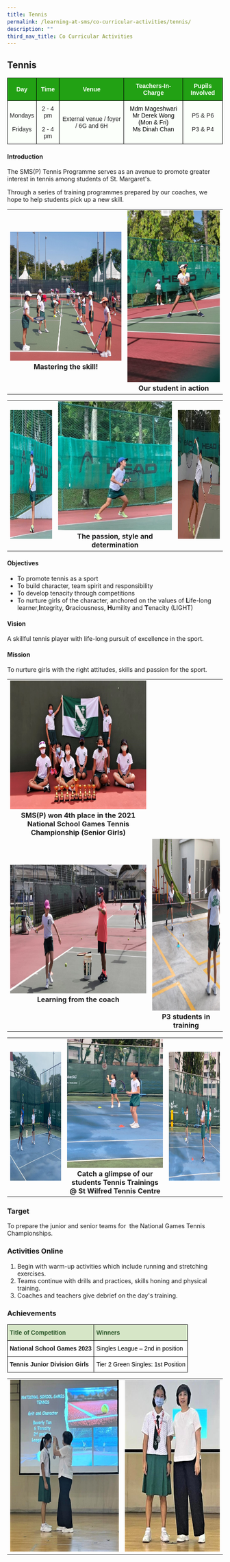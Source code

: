 ```yaml
---
title: Tennis
permalink: /learning-at-sms/co-curricular-activities/tennis/
description: ""
third_nav_title: Co Curricular Activities
---
```

## Tennis

<style type="text/css">
.tg  {border-collapse:collapse;border-spacing:0;}
.tg td{border-color:black;border-style:solid;border-width:1px;font-family:Arial, sans-serif;font-size:14px;
  overflow:hidden;padding:10px 5px;word-break:normal;}
.tg th{border-color:black;border-style:solid;border-width:1px;font-family:Arial, sans-serif;font-size:14px;
  font-weight:normal;overflow:hidden;padding:10px 5px;word-break:normal;}
.tg .tg-pk3b{background-color:#FBFFFA;color:#222;text-align:center;vertical-align:top}
.tg .tg-xn89{background-color:#22A114;color:#FBFFFA;font-weight:bold;text-align:center;vertical-align:middle}
.tg .tg-s6uv{background-color:#FBFFFA;color:#222;text-align:center;vertical-align:middle}
</style>
<table class="tg">
<thead>
  <tr>
    <th class="tg-xn89"><span style="color:#FBFFFA;background-color:#22A114">Day</span></th>
    <th class="tg-xn89"><span style="color:#FBFFFA;background-color:#22A114">Time</span></th>
    <th class="tg-xn89"><span style="color:#FBFFFA;background-color:#22A114">Venue</span></th>
    <th class="tg-xn89"><span style="color:#FBFFFA;background-color:#22A114">Teachers-In-Charge</span></th>
    <th class="tg-xn89"><span style="color:#FBFFFA;background-color:#22A114">Pupils Involved</span></th>
  </tr>
</thead>
<tbody>
  <tr>
    <td class="tg-s6uv"><span style="color:#222;background-color:#FBFFFA">Mondays </span><br><br><span style="color:#222;background-color:#FBFFFA"> Fridays</span></td>
    <td class="tg-s6uv"><span style="color:#222;background-color:#FBFFFA"> 2 - 4 pm</span><br><br><span style="color:#222;background-color:#FBFFFA">2 - 4 pm</span></td>
    <td class="tg-s6uv"><span style="color:#222;background-color:#FBFFFA">External venue / foyer / 6G and 6H</span></td>
    <td class="tg-pk3b"><span style="font-weight:400;color:#000">Mdm Mageshwari</span><br><span style="font-weight:400;color:#000">Mr Derek Wong (Mon &amp; Fri)</span><br><span style="font-weight:400;color:#000">Ms Dinah Chan</span></td>
    <td class="tg-s6uv"><span style="color:#222;background-color:#FBFFFA">P5 &amp; P6</span><br><br><span style="color:#222;background-color:#FBFFFA">P3 &amp; P4</span></td>
  </tr>
</tbody>
</table>

#### Introduction

The SMS(P) Tennis Programme serves as an avenue to promote greater interest in tennis among students of St. Margaret's.

Through a series of training programmes prepared by our coaches, we hope to help students pick up a new skill.

<table>
	<tbody><tr><td><center><font size="3"><img src="/images/Mastering%20the%20skill.jpg" alt="mastering skill" style="width:400px;height:300px;"><b>Mastering the skill!</b></font></center></td>
		<td><center><font size="3"><img src="/images/2021Our%20student%20in%20action.jpeg" alt="student in action" style="width:300px;height:400px;"><b>Our student in action</b></font></center></td>
</tr>
</tbody></table>

<table>
		<tbody><tr><td><center><font size="3"><img src="/images/CCAs/Tennis/tennis01.jfif" alt="bacalah adikku 2022" style="width:300px;height:300px;"></font></center></td>
		<td><center><font size="3"><img src="/images/CCAs/Tennis/tennis08.jpg" alt="bacalah adikku 2022" style="width:300px;height:300px;"><b>The passion, style and determination</b></font></center></td>
				<td><center><font size="3"><img src="/images/CCAs/Tennis/tennis02.jfif" alt="bacalah adikku 2022" style="width:300px;height:300px;"></font></center></td>
</tr>
</tbody></table>


#### Objectives

* To promote tennis as a sport
* To build character, team spirit and responsibility
* To develop tenacity through competitions
* To nurture girls of the character, anchored on the values of **L**ife-long learner,**I**ntegrity, **G**raciousness, **H**umility and **T**enacity (LIGHT)

#### Vision

A skillful tennis player with life-long pursuit of excellence in the sport.

#### Mission

To nurture girls with the right attitudes, skills and passion for the sport.


<table>
	<tbody><tr><td><center><font size="3"><img src="/images/2021SMPS%20won%204th%20place%20in%20the%202021%20National%20School%20Games%20Tennis%20ChampionshipSenior%20Girls.jpeg" alt="bacalah adikku 2022" style="width:550px;height:300px;"><b>SMS(P) won 4th place in the 2021 National School Games Tennis Championship (Senior Girls)</b></font></center></td>
</tr>
		<tr><td><center><font size="3"><img src="/images/2021Learning%20from%20the%20coach.jpeg" alt="bacalah adikku 2022" style="width:520px;height:300px;"><b>Learning from the coach</b></font></center></td>
		<td><center><font size="3"><img src="/images/2021P3%20students%20in%20training.jpeg" alt="bacalah adikku 2022" style="width:400px;height:400px;"><b>P3 students in training</b></font></center></td>
</tr></tbody></table>

<table>
<tbody><tr><td><center><font size="3"><img src="/images/CCAs/Tennis/tennis05.jfif" alt="bacalah adikku 2022" style="width:400px;height:300px;"></font></center></td>
		<td><center><font size="3"><img src="/images/CCAs/Tennis/tennis03.jfif" alt="bacalah adikku 2022" style="width:400px;height:300px;"><b>Catch a glimpse of our<br>students
Tennis Trainings <br>@ St Wilfred Tennis Centre</b></font></center></td>
				<td><center><font size="3"><img src="/images/CCAs/Tennis/tennis04.jfif" alt="bacalah adikku 2022" style="width:400px;height:300px;"></font></center></td>
</tr>
</tbody></table>

### Target  

To prepare the junior and senior teams for&nbsp; the National Games Tennis Championships.


### Activities Online

1.  Begin with warm-up activities which include running and stretching exercises.
2.  Teams continue with drills and practices, skills honing and physical training.
3.  Coaches and teachers give debrief on the day's training.

  

### Achievements

<style type="text/css">
.tg  {border-collapse:collapse;border-spacing:0;}
.tg td{border-color:black;border-style:solid;border-width:1px;font-family:Arial, sans-serif;font-size:14px;
  overflow:hidden;padding:10px 5px;word-break:normal;}
.tg th{border-color:black;border-style:solid;border-width:1px;font-family:Arial, sans-serif;font-size:14px;
  font-weight:normal;overflow:hidden;padding:10px 5px;word-break:normal;}
.tg .tg-bzhr{background-color:#D6E6C7;color:#2A5629;font-weight:bold;text-align:left;vertical-align:middle}
.tg .tg-dgl5{background-color:#FFF;font-weight:bold;text-align:left;vertical-align:top}
.tg .tg-zr06{background-color:#FFF;text-align:left;vertical-align:middle}
</style>
<table class="tg">
<thead>
  <tr>
    <th class="tg-bzhr"><span style="font-weight:bold;color:#2A5629;background-color:#D6E6C7">Title of Competition</span></th>
    <th class="tg-bzhr"><span style="font-weight:bold;color:#2A5629;background-color:#D6E6C7">Winners</span></th>
  </tr>
</thead>
<tbody>
  <tr>
    <td class="tg-dgl5"> National School Games 2023<br></td>
    <td class="tg-zr06"><span style="color:#000;background-color:#FFF"> Singles League – 2nd in position</span></td>
  </tr>
	 <tr>
    <td class="tg-dgl5">Tennis Junior Division Girls   <br></td>
    <td class="tg-zr06"><span style="color:#000;background-color:#FFF"> Tier 2 Green Singles: 1st Position</span></td>
  </tr>
</tbody>
</table>

<table>
	<tbody><tr><td><center><font size="3"><img src="/images/CCAs/Tennis/tennis06.jfif" alt="tennis 06" style="width:400px;height:400px;"></font></center></td>
		<td><center><font size="3"><img src="/images/CCAs/Tennis/tennis07.jfif" alt="tennis 07" style="width:350px;height:400px;"></font></center></td>
</tr>
</tbody></table>